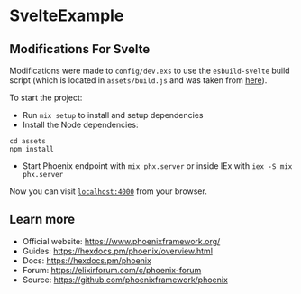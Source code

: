 # SvelteExample

## Modifications For Svelte

Modifications were made to `config/dev.exs` to use the `esbuild-svelte` build
script (which is located in `assets/build.js` and was taken from
[here](https://medium.com/@alistairisrael/phoenix-1-7-with-svelte-12257d853ed1)).

To start the project:

  * Run `mix setup` to install and setup dependencies
  * Install the Node dependencies:

  ```
  cd assets
  npm install
  ```
  * Start Phoenix endpoint with `mix phx.server` or inside IEx with `iex -S mix
    phx.server`

Now you can visit [`localhost:4000`](http://localhost:4000) from your browser.

## Learn more

  * Official website: https://www.phoenixframework.org/
  * Guides: https://hexdocs.pm/phoenix/overview.html
  * Docs: https://hexdocs.pm/phoenix
  * Forum: https://elixirforum.com/c/phoenix-forum
  * Source: https://github.com/phoenixframework/phoenix
